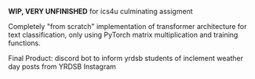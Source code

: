 **WIP, VERY UNFINISHED**
for ics4u culminating assigment

Completely "from scratch" implementation of transformer architecture for text classification, only using PyTorch matrix multiplication and training functions.

Final Product: discord bot to inform yrdsb students of inclement weather day posts from YRDSB Instagram

